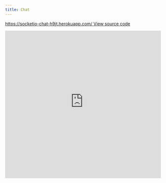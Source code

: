 ```yaml
---
title: Chat
---
```


<p>
  <a
    href="https://socketio-chat-h9jt.herokuapp.com/"
    style={{
      textDecoration: "none",
      display: "inline-block",
      background: "#000",
      color: "#fff",
      fontSize: 12,
      fontWeight: "bold",
      padding: "3px 10px"
    }}
  >
    https://socketio-chat-h9jt.herokuapp.com/
  </a>
  <a
    href="https://github.com/socketio/socket.io/tree/main/examples/chat"
    style={{ float: "right", fontSize: 12 }}
  >
    View source code
  </a>
</p>

<script src="https://cdnjs.cloudflare.com/ajax/libs/socket.io/2.3.0/socket.io.js"></script>
<iframe src="https://socketio-chat-h9jt.herokuapp.com/" width="100%" height="480" scrolling="no" class="iframe-class" frameBorder="0"></iframe>
